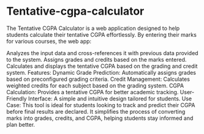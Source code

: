 # Tentative-cgpa-calculator

The Tentative CGPA Calculator is a web application designed to help students calculate their tentative CGPA effortlessly. By entering their marks for various courses, the web app:

Analyzes the input data and cross-references it with previous data provided to the system.
Assigns grades and credits based on the marks entered.
Calculates and displays the tentative CGPA based on the grading and credit system.
Features:
Dynamic Grade Prediction: Automatically assigns grades based on preconfigured grading criteria.
Credit Management: Calculates weighted credits for each subject based on the grading system.
CGPA Calculation: Provides a tentative CGPA for better academic tracking.
User-Friendly Interface: A simple and intuitive design tailored for students.
Use Case:
This tool is ideal for students looking to track and predict their CGPA before final results are declared. It simplifies the process of converting marks into grades, credits, and CGPA, helping students stay informed and plan better.
